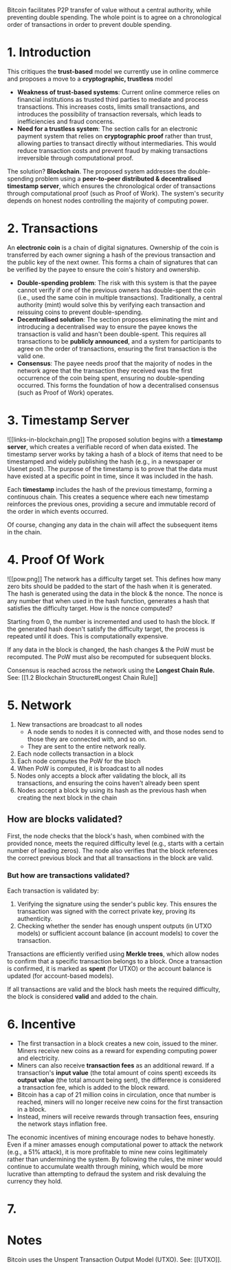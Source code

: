 Bitcoin facilitates P2P transfer of value without a central authority, while preventing double spending. The whole point is to agree on a chronological order of transactions in order to prevent double spending.
# 1. Introduction
This critiques the **trust-based** model we currently use in online commerce and proposes a move to a **cryptographic, trustless** model

- **Weakness of trust-based systems**: Current online commerce relies on financial institutions as trusted third parties to mediate and process transactions. This increases costs, limits small transactions, and introduces the possibility of transaction reversals, which leads to inefficiencies and fraud concerns.
- **Need for a trustless system**: The section calls for an electronic payment system that relies on **cryptographic proof** rather than trust, allowing parties to transact directly without intermediaries. This would reduce transaction costs and prevent fraud by making transactions irreversible through computational proof.

The solution? **Blockchain**. 
The proposed system addresses the double-spending problem using a **peer-to-peer distributed & decentralised timestamp server**, which ensures the chronological order of transactions through computational proof (such as Proof of Work). The system's security depends on honest nodes controlling the majority of computing power.

# 2. Transactions
An **electronic coin** is a chain of digital signatures. Ownership of the coin is transferred by each owner signing a hash of the previous transaction and the public key of the next owner. This forms a chain of signatures that can be verified by the payee to ensure the coin's history and ownership.
- **Double-spending problem**: The risk with this system is that the payee cannot verify if one of the previous owners has double-spent the coin (i.e., used the same coin in multiple transactions). Traditionally, a central authority (mint) would solve this by verifying each transaction and reissuing coins to prevent double-spending.
- **Decentralised solution**: The section proposes eliminating the mint and introducing a decentralised way to ensure the payee knows the transaction is valid and hasn't been double-spent. This requires all transactions to be **publicly announced**, and a system for participants to agree on the order of transactions, ensuring the first transaction is the valid one.
- **Consensus**: The payee needs proof that the majority of nodes in the network agree that the transaction they received was the first occurrence of the coin being spent, ensuring no double-spending occurred. This forms the foundation of how a decentralised consensus (such as Proof of Work) operates.

# 3. Timestamp Server
![[links-in-blockchain.png]]
The proposed solution begins with a **timestamp server**, which creates a verifiable record of when data existed. The timestamp server works by taking a hash of a block of items that need to be timestamped and widely publishing the hash (e.g., in a newspaper or Usenet post). The purpose of the timestamp is to prove that the data must have existed at a specific point in time, since it was included in the hash.

Each **timestamp** includes the hash of the previous timestamp, forming a continuous chain. This creates a sequence where each new timestamp reinforces the previous ones, providing a secure and immutable record of the order in which events occurred.

Of course, changing any data in the chain will affect the subsequent items in the chain.
# 4. Proof Of Work
![[pow.png]]
The network has a difficulty target set. This defines how many zero bits should be padded to the start of the hash when it is generated.
The hash is generated using the data in the block & the nonce. The nonce is any number that when used in the hash function, generates a hash that satisfies the difficulty target. How is the nonce computed?

Starting from 0, the number is incremented and used to hash the block. If the generated hash doesn't satisfy the difficulty target, the process is repeated until it does. This is computationally expensive.

If any data in the block is changed, the hash changes & the PoW must be recomputed. The PoW must also be recomputed for subsequent blocks.

Consensus is reached across the network using the **Longest Chain Rule.** See: [[1.2 Blockchain Structure#Longest Chain Rule]]
# 5. Network
1. New transactions are broadcast to all nodes
	- A node sends to nodes it is connected with, and those nodes send to those they are connected with, and so on.
	- They are sent to the entire network really.
2. Each node collects transaction in a block
3. Each node computes the PoW for the bloch
4. When PoW is computed, it is broadcast to all nodes
5. Nodes only accepts a block after validating the block, all its transactions, and ensuring the coins haven't already been spent
6. Nodes accept a block by using its hash as the previous hash when creating the next block in the chain
## How are blocks validated?
First, the node checks that the block's hash, when combined with the provided nonce, meets the required difficulty level (e.g., starts with a certain number of leading zeros). The node also verifies that the block references the correct previous block and that all transactions in the block are valid.
### But how are transactions validated?
Each transaction is validated by:
1. Verifying the signature using the sender's public key. This ensures the transaction was signed with the correct private key, proving its authenticity.
2. Checking whether the sender has enough unspent outputs (in UTXO models) or sufficient account balance (in account models) to cover the transaction.

Transactions are efficiently verified using **Merkle trees**, which allow nodes to confirm that a specific transaction belongs to a block. Once a transaction is confirmed, it is marked as **spent** (for UTXO) or the account balance is updated (for account-based models).

If all transactions are valid and the block hash meets the required difficulty, the block is considered **valid** and added to the chain.
# 6. Incentive
- The first transaction in a block creates a new coin, issued to the miner. Miners receive new coins as a reward for expending computing power and electricity. 
- Miners can also receive **transaction fees** as an additional reward. If a transaction's **input value** (the total amount of coins spent) exceeds its **output value** (the total amount being sent), the difference is considered a transaction fee, which is added to the block reward.
- Bitcoin has a cap of 21 million coins in circulation, once that number is reached, miners will no longer receive new coins for the first transaction in a block. 
- Instead, miners will receive rewards through transaction fees, ensuring the network stays inflation free.

The economic incentives of mining encourage nodes to behave honestly. Even if a miner amasses enough computational power to attack the network (e.g., a 51% attack), it is more profitable to mine new coins legitimately rather than undermining the system.
By following the rules, the miner would continue to accumulate wealth through mining, which would be more lucrative than attempting to defraud the system and risk devaluing the currency they hold.
# 7. 
# Notes
Bitcoin uses the Unspent Transaction Output Model (UTXO). See: [[UTXO]].
